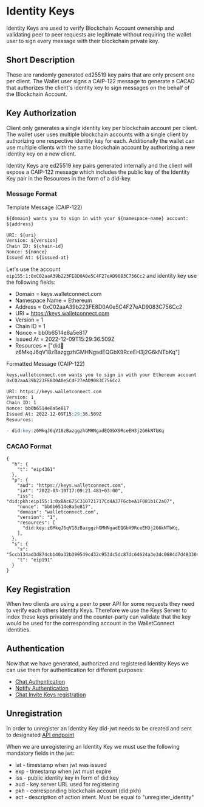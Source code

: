 # Identity Keys

Identity Keys are used to verify Blockchain Account ownership and validating peer to peer requests are legitimate without requiring the wallet user to sign every message with their blockchain private key.

## Short Description

These are randomly generated ed25519 key pairs that are only present one per client. The Wallet user signs a CAIP-122 message to generate a CACAO that authorizes the client's identity key to sign messages on the behalf of the Blockchain Account.

## Key Authorization

Client only generates a single identity key per blockchain account per client. The wallet user uses multiple blockchain accounts with a single client by authorizing one respective identity key for each. Additionally the wallet can use multiple clients with the same blockchain account by authorizing a new identity key on a new client.

Identity Keys are ed25519 key pairs generated internally and the client will expose a CAIP-122 message which includes the public key of the Identity Key pair in the Resources in the form of a did-key.

### Message Format

Template Message (CAIP-122)

```md
${domain} wants you to sign in with your ${namespace-name} account:
${address}

URI: ${uri}
Version: ${version}
Chain ID: ${chain-id}
Nonce: ${nonce}
Issued At: ${issued-at}
```

Let's use the account `eip155:1:0xC02aaA39b223FE8D0A0e5C4F27eAD9083C756Cc2` and identity key use the following fields:

- Domain = keys.walletconnect.com
- Namespace Name = Ethereum
- Address = 0xC02aaA39b223FE8D0A0e5C4F27eAD9083C756Cc2
- URI = https://keys.walletconnect.com
- Version = 1
- Chain ID = 1
- Nonce = bb0b6514e8a5e817
- Issued At = 2022-12-09T15:29:36.509Z
- Resources = ["did:key:z6MkqJ6qV18zBazggzhGMHNgadEQGbX9RceEH3j2G6kNTbKq"]

Formatted Message (CAIP-122)

```md
keys.walletconnect.com wants you to sign in with your Ethereum account:
0xC02aaA39b223FE8D0A0e5C4F27eAD9083C756Cc2

URI: https://keys.walletconnect.com
Version: 1
Chain ID: 1
Nonce: bb0b6514e8a5e817
Issued At: 2022-12-09T15:29:36.509Z
Resources:

- did:key:z6MkqJ6qV18zBazggzhGMHNgadEQGbX9RceEH3j2G6kNTbKq
```

### CACAO Format

```
{
  "h": {
    "t": "eip4361"
  },
  "p": {
    "aud": "https://keys.walletconnect.com",
    "iat": "2022-03-10T17:09:21.481+03:00",
    "iss": "did:pkh:eip155:1:0xBAc675C310721717Cd4A37F6cbeA1F081b1C2a07",
    "nonce": "bb0b6514e8a5e817",
    "domain": "walletconnect.com",
    "version": "1",
    "resources": [
      "did:key:z6MkqJ6qV18zBazggzhGMHNgadEQGbX9RceEH3j2G6kNTbKq,
    ],
  },
  "s": {
    "s": "5ccb134ad3d874cbb40a32b399549cd32c953dc5dc87dc64624a3e3dc0684d7d4833043dd7e9f4a6894853f8dc555f97bc7e3c7dd3fcc66409eb982bff3a44671b",
    "t": "eip191"
  }
}
```

## Key Registration

When two clients are using a peer to peer API for some requests they need to verify each others Identity Keys. Therefore we use the Keys Server to index these keys privately and the counter-party can validate that the key would be used for the corresponding account in the WalletConnect identities.

## Authentication

Now that we have generated, authorized and registered Identity Keys we can use them for authentication for different purposes:

- [Chat Authentication](../../clients/chat/chat-authentication.md)
- [Notify Authentication](../../clients/notify/notify-authentication.md)
- [Chat Invite Keys registration](../../clients/chat/invite-keys.md)

## Unregistration

In order to unregister an Identity Key did-jwt needs to be created and sent to designated [API endpoint](./keys-server-api.md#remove-identity-key)

When we are unregistering an Identity Key we must use the following mandatory fields in the jwt:

- iat - timestamp when jwt was issued
- exp - timestamp when jwt must expire
- iss - public identity key in form of did:key
- aud - key server URL used for registering
- pkh - corresponding blockchain account (did:pkh)
- act - description of action intent. Must be equal to "unregister_identity"
